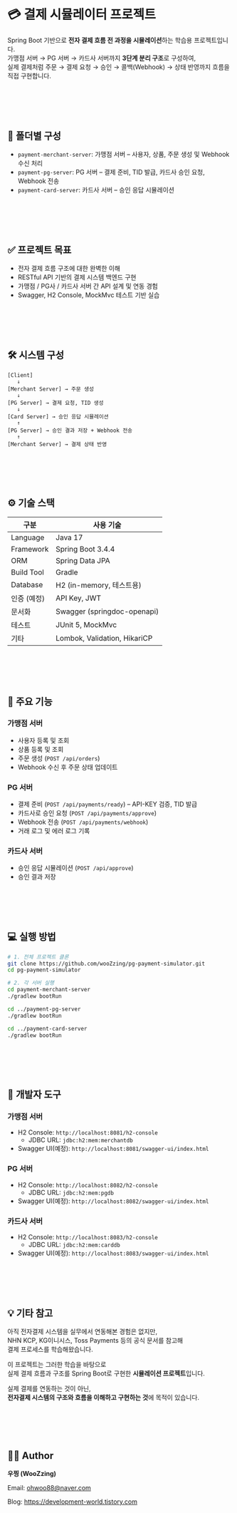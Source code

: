 # 💳 결제 시뮬레이터 프로젝트

Spring Boot 기반으로 **전자 결제 흐름 전 과정을 시뮬레이션**하는 학습용 프로젝트입니다.  
가맹점 서버 → PG 서버 → 카드사 서버까지 **3단계 분리 구조**로 구성하여,  
실제 결제처럼 주문 → 결제 요청 → 승인 → 콜백(Webhook) → 상태 반영까지 흐름을 직접 구현합니다.

<br><br>
---

## 📁 폴더별 구성

- `payment-merchant-server`: 가맹점 서버 – 사용자, 상품, 주문 생성 및 Webhook 수신 처리
- `payment-pg-server`: PG 서버 – 결제 준비, TID 발급, 카드사 승인 요청, Webhook 전송
- `payment-card-server`: 카드사 서버 – 승인 응답 시뮬레이션

<br><br>
---
## ✅ 프로젝트 목표

- 전자 결제 흐름 구조에 대한 완벽한 이해
- RESTful API 기반의 결제 시스템 백엔드 구현
- 가맹점 / PG사 / 카드사 서버 간 API 설계 및 연동 경험
- Swagger, H2 Console, MockMvc 테스트 기반 실습

<br><br>
---

## 🛠 시스템 구성

```
[Client]
   ↓
[Merchant Server] → 주문 생성
   ↓
[PG Server] → 결제 요청, TID 생성
   ↓
[Card Server] → 승인 응답 시뮬레이션
   ↑
[PG Server] → 승인 결과 저장 + Webhook 전송
   ↑
[Merchant Server] → 결제 상태 반영
```

<br><br>
---

## ⚙️ 기술 스택

| 구분 | 사용 기술 |
|------|------------|
| Language | Java 17 |
| Framework | Spring Boot 3.4.4 |
| ORM | Spring Data JPA |
| Build Tool | Gradle |
| Database | H2 (in-memory, 테스트용) |
| 인증 (예정) | API Key, JWT |
| 문서화 | Swagger (springdoc-openapi) |
| 테스트 | JUnit 5, MockMvc |
| 기타 | Lombok, Validation, HikariCP |

<br><br>
---

## 📌 주요 기능

### 가맹점 서버
- 사용자 등록 및 조회
- 상품 등록 및 조회
- 주문 생성 (`POST /api/orders`)
- Webhook 수신 후 주문 상태 업데이트

### PG 서버
- 결제 준비 (`POST /api/payments/ready`) – API-KEY 검증, TID 발급
- 카드사로 승인 요청 (`POST /api/payments/approve`)
- Webhook 전송 (`POST /api/payments/webhook`)
- 거래 로그 및 에러 로그 기록

### 카드사 서버
- 승인 응답 시뮬레이션 (`POST /api/approve`)
- 승인 결과 저장

<br><br>
---

## 💻 실행 방법

```bash
# 1. 전체 프로젝트 클론
git clone https://github.com/wooZzing/pg-payment-simulator.git
cd pg-payment-simulator

# 2. 각 서버 실행
cd payment-merchant-server
./gradlew bootRun

cd ../payment-pg-server
./gradlew bootRun

cd ../payment-card-server
./gradlew bootRun
```
<br><br>
---

## 📃 개발자 도구
### 가맹점 서버
- H2 Console: `http://localhost:8081/h2-console`
  - JDBC URL: `jdbc:h2:mem:merchantdb`
- Swagger UI(예정): `http://localhost:8081/swagger-ui/index.html`

### PG 서버
- H2 Console: `http://localhost:8082/h2-console`
  - JDBC URL: `jdbc:h2:mem:pgdb`
- Swagger UI(예정): `http://localhost:8082/swagger-ui/index.html`

### 카드사 서버
- H2 Console: `http://localhost:8083/h2-console`
  - JDBC URL: `jdbc:h2:mem:carddb`
- Swagger UI(예정): `http://localhost:8083/swagger-ui/index.html`

<br><br>
---

## 💡 기타 참고

아직 전자결제 시스템을 실무에서 연동해본 경험은 없지만,  
NHN KCP, KG이니시스, Toss Payments 등의 공식 문서를 참고해  
결제 프로세스를 학습해왔습니다.

이 프로젝트는 그러한 학습을 바탕으로  
실제 결제 흐름과 구조를 Spring Boot로 구현한 **시뮬레이션 프로젝트**입니다.

실제 결제를 연동하는 것이 아닌,  
**전자결제 시스템의 구조와 흐름을 이해하고 구현하는 것**에 목적이 있습니다.

<br><br>
---

## 👨‍💻 Author

**우찡 (WooZzing)**  

Email: ohwoo88@naver.com

Blog: https://development-world.tistory.com
